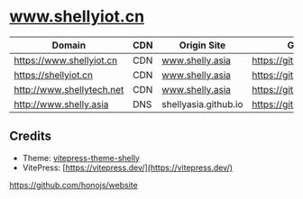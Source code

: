 # www.shellyiot.cn


| Domain | CDN | Origin Site | GitHub Pages of |
|--------|-----|-------------|-----------------|
| https://www.shellyiot.cn | CDN | www.shelly.asia | https://github.com/shellyiot/www |
| https://shellyiot.cn | CDN | www.shelly.asia | https://github.com/shellyiot/www |
| http://www.shellytech.net | CDN | www.shelly.asia | https://github.com/shellyiot/www |
| http://www.shelly.asia | DNS | shellyasia.github.io | https://github.com/shellyiot/www |

## Credits


- Theme: [vitepress-theme-shelly](https://www.shellyiot.cn/shelly-theme-demo)
- VitePress: [https://vitepress.dev/](https://vitepress.dev/)

https://github.com/honojs/website